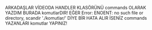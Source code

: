 ARKADAŞLAR VİDEODA HANDLER KLASÖRÜNÜ commands OLARAK YAZDIM BURADA komutlarDIR! EĞER Error: ENOENT: no such file or directory, scandir './komutlar/' DİYE BİR HATA ALIR İSENİZ commands YAZANLARI komutlar YAPINIZ!
